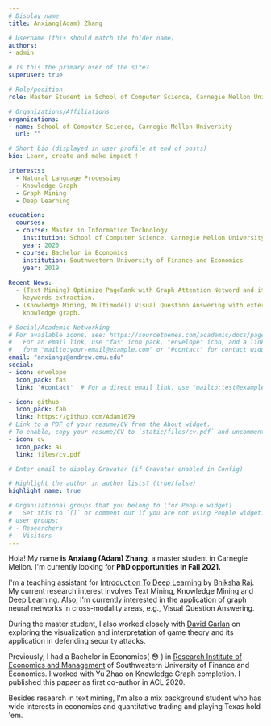 ```yaml
---
# Display name
title: Anxiang(Adam) Zhang

# Username (this should match the folder name)
authors:
- admin

# Is this the primary user of the site?
superuser: true

# Role/position
role: Master Student in School of Computer Science, Carnegie Mellon University.

# Organizations/Affiliations
organizations:
- name: School of Computer Science, Carnegie Mellon University
  url: ""

# Short bio (displayed in user profile at end of posts)
bio: Learn, create and make impact !

interests:
  - Natural Language Processing
  - Knowledge Graph
  - Graph Mining
  - Deep Learning

education:
  courses:
  - course: Master in Information Technology
    institution: School of Computer Science, Carnegie Mellon University
    year: 2020
  - course: Bachelor in Economics
    institution: Southwestern University of Finance and Economics
    year: 2019
  
Recent News:
  - (Text Mining) Optimize PageRank with Graph Attention Netword and it's application in
    keywords extraction.
  - (Knowledge Mining, Multimodel) Visual Question Answering with external
    knowledge graph.

# Social/Academic Networking
# For available icons, see: https://sourcethemes.com/academic/docs/page-builder/#icons
#   For an email link, use "fas" icon pack, "envelope" icon, and a link in the
#   form "mailto:your-email@example.com" or "#contact" for contact widget.
email: "anxiangz@andrew.cmu.edu"
social:
- icon: envelope
  icon_pack: fas
  link: '#contact'  # For a direct email link, use "mailto:test@example.org".

- icon: github
  icon_pack: fab
  link: https://github.com/Adam1679
# Link to a PDF of your resume/CV from the About widget.
# To enable, copy your resume/CV to `static/files/cv.pdf` and uncomment the lines below.
- icon: cv
  icon_pack: ai
  link: files/cv.pdf

# Enter email to display Gravatar (if Gravatar enabled in Config)

# Highlight the author in author lists? (true/false)
highlight_name: true

# Organizational groups that you belong to (for People widget)
#   Set this to `[]` or comment out if you are not using People widget.
# user_groups:
# - Researchers
# - Visitors
---
```


Hola! My name **is Anxiang (Adam) Zhang**, a master student in Carnegie Mellon.
I'm currently looking for **PhD opportunities in Fall 2021.**

I'm a teaching assistant for [Introduction To Deep Learning](https://deeplearning.cs.cmu.edu/F20/index.html) by [Bhiksha Raj](http://mlsp.cs.cmu.edu/people/bhiksha/). My current research interest involves Text Mining, Knowledge Mining and Deep Learning. Also, I'm currently interested in the application of graph neural networks in cross-modality areas, e.g., Visual Question Answering. 

During the master student, I also worked closely with [David Garlan](https://www.cs.cmu.edu/~garlan/) on exploring the visualization and interpretation of game theory and its application in defending security attacks.

Previously, I had a Bachelor in Economics( :flushed: ) in [Research Institute of Economics and Management](https://e.swufe.edu.cn/RESEARCH.htm) of Southwestern University of Finance and Economics. I worked with Yu Zhao on Knowledge Graph completion. I published this papaer as first co-author in ACL 2020. 

Besides research in text mining, I'm also a mix background student who has wide interests in economics and quantitative trading and playing Texas hold 'em.
